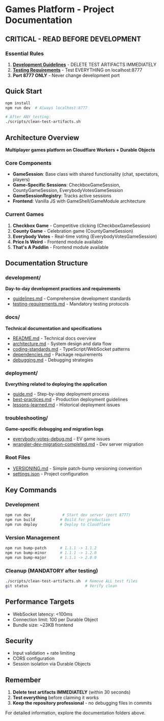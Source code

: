 # Games Platform - Project Documentation

## CRITICAL - READ BEFORE DEVELOPMENT

### Essential Rules
1. **[Development Guidelines](development/guidelines.md)** - DELETE TEST ARTIFACTS IMMEDIATELY
2. **[Testing Requirements](development/testing-requirements.md)** - Test EVERYTHING on localhost:8777
3. **Port 8777 ONLY** - Never change development port

## Quick Start
```bash
npm install
npm run dev  # Always localhost:8777

# After ANY testing:
./scripts/clean-test-artifacts.sh
```

## Architecture Overview
**Multiplayer games platform on Cloudflare Workers + Durable Objects**

### Core Components
- **GameSession**: Base class with shared functionality (chat, spectators, players)
- **Game-Specific Sessions**: CheckboxGameSession, CountyGameSession, EverybodyVotesGameSession
- **GameSessionRegistry**: Tracks active sessions
- **Frontend**: Vanilla JS with GameShell/GameModule architecture

### Current Games
1. **Checkbox Game** - Competitive clicking (CheckboxGameSession)
2. **County Game** - Celebration game (CountyGameSession)
3. **Everybody Votes** - Real-time voting (EverybodyVotesGameSession)
4. **Price Is Weird** - Frontend module available
5. **That's A Paddlin** - Frontend module available

## Documentation Structure

### development/
**Day-to-day development practices and requirements**
- [guidelines.md](development/guidelines.md) - Comprehensive development standards
- [testing-requirements.md](development/testing-requirements.md) - Mandatory testing protocols

### docs/
**Technical documentation and specifications**
- [README.md](docs/README.md) - Technical docs overview
- [architecture.md](docs/architecture.md) - System design and data flow
- [coding-standards.md](docs/coding-standards.md) - TypeScript/WebSocket patterns
- [dependencies.md](docs/dependencies.md) - Package requirements
- [debugging.md](docs/debugging.md) - Debugging strategies

### deployment/
**Everything related to deploying the application**
- [guide.md](deployment/guide.md) - Step-by-step deployment process
- [best-practices.md](deployment/best-practices.md) - Production deployment guidelines
- [lessons-learned.md](deployment/lessons-learned.md) - Historical deployment issues

### troubleshooting/
**Game-specific debugging and migration logs**
- [everybody-votes-debug.md](troubleshooting/everybody-votes-debug.md) - EV game issues
- [wrangler-dev-migration-completed.md](troubleshooting/wrangler-dev-migration-completed.md) - Dev server migration

### Root Files
- [VERSIONING.md](VERSIONING.md) - Simple patch-bump versioning convention
- [settings.json](settings.json) - Project configuration

## Key Commands

### Development
```bash
npm run dev              # Start dev server (port 8777)
npm run build           # Build for production
npm run deploy          # Deploy to Cloudflare
```

### Version Management
```bash
npm run bump-patch      # 1.1.1 -> 1.1.2
npm run bump-minor      # 1.1.1 -> 1.2.0
npm run bump-major      # 1.1.1 -> 2.0.0
```

### Cleanup (MANDATORY after testing)
```bash
./scripts/clean-test-artifacts.sh  # Remove ALL test files
git status                         # Verify clean
```

## Performance Targets
- WebSocket latency: <100ms
- Connection limit: 100 per Durable Object
- Bundle size: ~23KB frontend

## Security
- Input validation + rate limiting
- CORS configuration
- Session isolation via Durable Objects

## Remember
1. **Delete test artifacts IMMEDIATELY** (within 30 seconds)
2. **Test everything** before claiming it works
3. **Keep the repository professional** - no debugging files in commits

For detailed information, explore the documentation folders above.